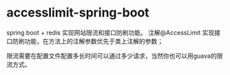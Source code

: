 # accesslimit-spring-boot
spring boot + redis 实现网站限流和接口防刷功能。
注解@AccessLimit 实现接口防刷功能，在方法上的注解参数优先于类上注解的参数；

限流需要在配置文件配置多长时间可以通过多少请求，当然你也可以用guava的限流方式。
